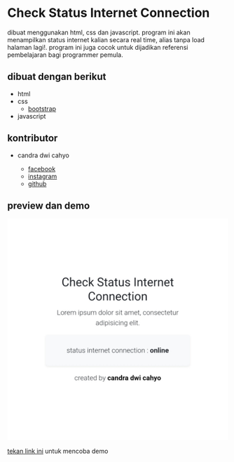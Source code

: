 # Check Status Internet Connection

dibuat menggunakan html, css dan javascript. program ini akan menampilkan status internet kalian secara real time, alias tanpa load halaman lagi!. program ini juga cocok untuk dijadikan referensi pembelajaran bagi programmer pemula.

## dibuat dengan berikut 

* html   
* css
  * [bootstrap](https://getbootstrap.com)
* javascript 

## kontributor

* candra dwi cahyo

  * [facebook](https://facebook.com/candradwicahyo18)
  * [instagram](https://instagram.com/candradwicahyo18)
  * [github](https://github.com/candradwicahyo)

## preview dan demo 

![image](https://github.com/candradwicahyo/check-status-internet-connection/blob/master/image.jpg)

[tekan link ini](https://candradwicahyo.github.io/check-status-internet-connection) untuk mencoba demo
